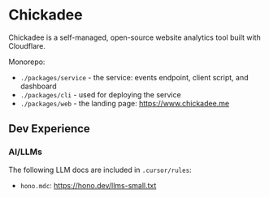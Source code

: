 # Chickadee

Chickadee is a self-managed, open-source website analytics tool built with Cloudflare.

Monorepo:

- `./packages/service` - the service: events endpoint, client script, and dashboard
- `./packages/cli` - used for deploying the service
- `./packages/web` - the landing page: <https://www.chickadee.me>

## Dev Experience

### AI/LLMs

The following LLM docs are included in `.cursor/rules`:

- `hono.mdc`: <https://hono.dev/llms-small.txt>
